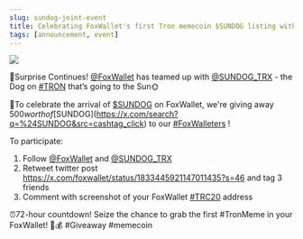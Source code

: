 ```yaml
---
slug: sundog-joint-event
title: Celebrating FoxWallet's first Tron memecoin $SUNDOG listing with $500 giveaway !
tags: [announcement, event]
---
```


![](/img/blog/sundog-joint-event.webp)

🥳Surprise Continues! [@FoxWallet](https://x.com/FoxWallet) has teamed up with [@SUNDOG_TRX](https://x.com/SUNDOG_TRX) - the Dog on [#TRON](https://x.com/hashtag/TRON?src=hashtag_click) that’s going to the Sun🌞  

🍻To celebrate the arrival of [$SUNDOG](https://x.com/search?q=%24SUNDOG&src=cashtag_click) on FoxWallet, we're giving away $500 worth of [$SUNDOG](https://x.com/search?q=%24SUNDOG&src=cashtag_click) to our [#FoxWalleters](https://x.com/hashtag/FoxWalleters?src=hashtag_click) !   

<!--truncate-->

To participate:
1. Follow  [@FoxWallet](https://x.com/FoxWallet) and [@SUNDOG_TRX](https://x.com/SUNDOG_TRX)
2. Retweet twitter post https://x.com/foxwallet/status/1833445921147011435?s=46 and tag 3 friends
3. Comment with screenshot of your FoxWallet [#TRC20](https://x.com/hashtag/TRC20?src=hashtag_click) address

⏰72-hour countdown! Seize the chance to grab the first #TronMeme in your FoxWallet! 🐶💰 #Giveaway #memecoin